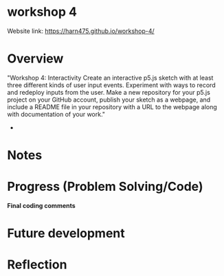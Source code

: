 # workshop 4
 

Website link: https://harn475.github.io/workshop-4/


# Overview

"Workshop 4: Interactivity
Create an interactive p5.js sketch with at least three different kinds of user input events.
Experiment with ways to record and redeploy inputs from the user.
Make a new repository for your p5.js project on your GitHub account, publish your sketch as a webpage, and include a README file in your repository with a URL to the webpage along with documentation of your work."

- 

  
# Notes





# Progress (Problem Solving/Code)







**Final coding comments**


# Future development 

# Reflection
